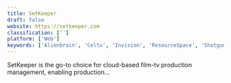 ```yaml
---
title: SetKeeper
draft: false 
website: https://setkeeper.com
classification: ['']
platform: ['Web']
keywords: ['Alienbrain', 'Celtx', 'Invision', 'ResourceSpace', 'Shotgun', 'Springloops', 'StudioBinder', 'VAULT', 'Yamdu', 'ftrack']
---
```

SetKeeper is the go-to choice for cloud-based film-tv production management, enabling production...